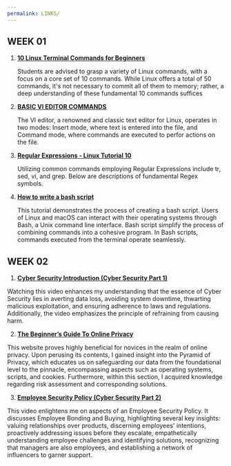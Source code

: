 ```yaml
---
permalink: LINKS/
---
```


## WEEK 01

1. **[10 Linux Terminal Commands for Beginners](https://www.youtube.com/watch?v=CpTfQ-q6MPU)**

	Students are advised to grasp a variety of Linux commands, with a focus on a core set of 10 commands. While Linux offers a total of 50 commands, it's not necessary to commit all of them to memory; rather, a deep understanding of these fundamental 10 commands suffices

2. **[BASIC VI EDITOR COMMANDS](https://www.marquette.edu/mathematical-and-statistical-sciences/basic-vi-editor-commands.php)**

	The VI editor, a renowned and classic text editor for Linux, operates in two modes: Insert mode, where text is entered into the file, and Command mode, where commands are executed to perfor actions on the file.

3. **[Regular Expressions - Linux Tutorial 10](https://www.youtube.com/watch?v=mpyCeSvGh-M)**

	Utilizing common commands employing Regular Expressions include tr, sed, vi, and grep. Below are descriptions of fundamental Regex symbols.

4. **[How to write a bash script](https://www.youtube.com/watch?v=F-gskSl4pwQ)**

	This tutorial demonstrates the process of creating a bash script. Users of Linux and macOS can interact with their operating systems through Bash, a Unix command line interface. Bash script simplify the process of combining commands into a cohesive program. In Bash scripts, commands executed from the terminal operate seamlessly.


## WEEK 02

1. **[Cyber Security Introduction (Cyber Security Part 1)](https://www.youtube.com/watch?v=rcDO8km6R6c)**

Watching this video enhances my understanding that the essence of Cyber Security lies in averting data loss, avoiding system downtime, thwarting malicious exploitation, and ensuring adherence to laws and regulations. Additionally, the video emphasizes the principle of refraining from causing harm.

2.  **[The Beginner’s Guide To Online Privacy](https://www.freecodecamp.org/news/the-beginners-guide-to-online-privacy-7149b33c4a3e/)**

This website proves highly beneficial for novices in the realm of online privacy. Upon perusing its contents, I gained insight into the Pyramid of Privacy, which educates us on safeguarding our data from the foundational level to the pinnacle, encompassing aspects such as operating systems, scripts, and cookies. Furthermore, within this section, I acquired knowledge regarding risk assessment and corresponding solutions.

3. **[Employee Security Policy (Cyber Security Part 2)](https://www.youtube.com/watch?v=CivG_2UqKMg)**

This video enlightens me on aspects of an Employee Security Policy. It discusses Employee Bonding and Buying, highlighting several key insights: valuing relationships over products, discerning employees' intentions, proactively addressing issues before they escalate, empathetically understanding employee challenges and identifying solutions, recognizing that managers are also employees, and establishing a network of influencers to garner support.
